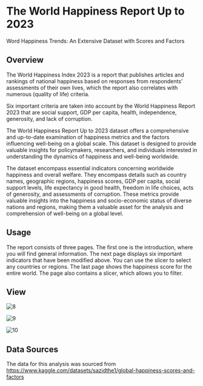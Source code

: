 # The World Happiness Report Up to 2023
Word Happiness Trends: An Extensive Dataset with Scores and Factors

## Overview

The World Happiness Index 2023 is a report that publishes articles and rankings of national happiness based on responses from respondents’ assessments of their own lives, which the report also correlates with numerous (quality of life) criteria.

Six important criteria are taken into account by the World Happiness Report 2023 that are social support, GDP per capita, health, independence, generosity, and lack of corruption. 

The World Happiness Report Up to 2023 dataset offers a comprehensive and up-to-date examination of happiness metrics and the factors influencing well-being on a global scale. This dataset is designed to provide valuable insights for policymakers, researchers, and individuals interested in understanding the dynamics of happiness and well-being worldwide.

The dataset encompass essential indicators concerning worldwide happiness and overall welfare. They encompass details such as country names, geographic regions, happiness scores, GDP per capita, social support levels, life expectancy in good health, freedom in life choices, acts of generosity, and assessments of corruption. These metrics provide valuable insights into the happiness and socio-economic status of diverse nations and regions, making them a valuable asset for the analysis and comprehension of well-being on a global level.

## Usage

The report consists of three pages. The first one is the introduction, where you will find general information. The next page displays six important indicators that have been modified above. You can use the slicer to select any countries or regions. The last page shows the happiness score for the entire world. The page also contains a slicer, which allows you to filter. 

## View

![8](https://github.com/MaryiMar/Excel_project/assets/137822835/f41a770d-167e-4e20-88d0-ec6aff5dfb9e)


![9](https://github.com/MaryiMar/Excel_project/assets/137822835/aae20efa-2280-43bf-ae21-1e063a993154)


![10](https://github.com/MaryiMar/Excel_project/assets/137822835/09b0d288-7704-4b28-be05-6da84b4b5576)




## Data Sources
The data for this analysis was sourced from https://www.kaggle.com/datasets/sazidthe1/global-happiness-scores-and-factors

